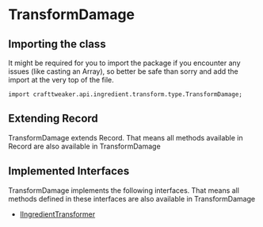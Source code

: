 # TransformDamage

## Importing the class

It might be required for you to import the package if you encounter any issues (like casting an Array), so better be safe than sorry and add the import at the very top of the file.
```zenscript
import crafttweaker.api.ingredient.transform.type.TransformDamage;
```


## Extending Record

TransformDamage extends Record. That means all methods available in Record are also available in TransformDamage

## Implemented Interfaces
TransformDamage implements the following interfaces. That means all methods defined in these interfaces are also available in TransformDamage

- [IIngredientTransformer](/vanilla/api/ingredient/transformer/IIngredientTransformer)

